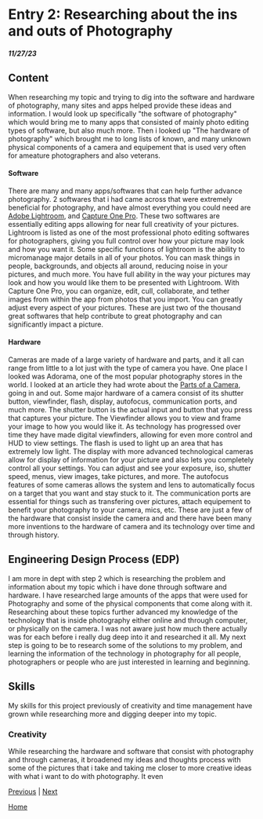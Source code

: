 # Entry 2: Researching about the ins and outs of Photography
##### 11/27/23

## Content
When researching my topic and trying to dig into the software and hardware of photography, many sites and apps helped provide these ideas and information.  I would look up specifically "the software of photography" which would bring me to many apps that consisted of mainly photo editing types of software, but also much more.  Then i looked up "The hardware of photography" which brought me to long lists of known, and many unknown physical components of a camera and equipement that is used very often for ameature photographers and also veterans.

#### Software
There are many and many apps/softwares that can help further advance photography.  2 softwares that i had came across that were extremely beneficial for photography, and have almost everything you could need are [Adobe Lightroom](https://www.adobe.com/products/photoshop-lightroom/campaign/pricing.html?gclid=Cj0KCQiA35urBhDCARIsAOU7QwlFmQiXzq_DqQQRjY5X2LYoNmddF8mhZY88qYH_NvGlPsgrRmQ82kkaAqGIEALw_wcB&sdid=KKTJE&mv=search&ef_id=Cj0KCQiA35urBhDCARIsAOU7QwlFmQiXzq_DqQQRjY5X2LYoNmddF8mhZY88qYH_NvGlPsgrRmQ82kkaAqGIEALw_wcB:G:s&s_kwcid=AL!3085!3!677050899114!e!!g!!adobe%20lightroom!1712238382!67643557900&mv=search&gad_source=1), and [Capture One Pro](https://www.captureone.com/en/products/capture-one-pro).  These two softwares are essentially editing apps allowing for near full creativity of your pictures.  Lightroom is listed as one of the most professional photo editing softwares for photographers, giving you full control over how your picture may look and how you want it.  Some specific functions of lightroom is the ability to micromanage major details in all of your photos.  You can mask things in people, backgrounds, and objects all around, reducing noise in your pictures, and much more.  You have full ability in the way your pictures may look and how you would like them to be presented with Lightroom.  With Capture One Pro, you can organize, edit, cull, collaborate, and tether images from within the app from photos that you import.  You can greatly adjust every aspect of your pictures.  These are just two of the thousand great softwares that help contribute to great photography and can significantly impact a picture.

#### Hardware
Cameras are made of a large variety of hardware and parts, and it all can range from little to a lot just with the type of camera you have.  One place I looked was Adorama, one of the most popular photography stores in the world.  I looked at an article they had wrote about the [Parts of a Camera](https://www.adorama.com/alc/parts-of-a-camera/#:~:text=The%20seven%20basic%20parts%20of,to%20capture%20and%20store%20photographs), going in and out.  Some major hardware of a camera consist of its shutter button, viewfinder, flash, display, autofocus, communication ports, and much more.  The shutter button is the actual input and button that you press that captures your picture.  The Viewfinder allows you to view and frame your image to how you would like it.  As technology has progressed over time they have made digital viewfinders, allowing for even more control and HUD to view settings.  The flash is used to light up an area that has extremely low light.  The display with more advanced technological cameras allow for display of information for your picture and also lets you completely control all your settings.  You can adjust and see your exposure, iso, shutter speed, menus, view images, take pictures, and more.  The autofocus features of some cameras allows the system and lens to automatically focus on a target that you want and stay stuck to it.  The communication ports are essential for things such as transfering over pictures, attach equipement to benefit your photography to your camera, mics, etc.  These are just a few of the hardware that consist inside the camera and and there have been many more inventions to the hardware of camera and its technology over time and through history.

## Engineering Design Process (EDP)
I am more in dept with step 2 which is researching the problem and information about my topic which i have done through software and hardware.  I have researched large amounts of the apps that were used for Photography and some of the physical components that come along with it.  Researching about these topics further advanced my knowledge of the technology that is inside photography either online and through computer, or physically on the camera.  I was not aware just how much there actually was for each before i really dug deep into it and researched it all.  My next step is going to be to research some of the solutions to my problem, and learning the information of the technology in photography for all people, photographers or people who are just interested in learning and beginning.

## Skills

My skills for this project previously of creativity and time management have grown while researching more and digging deeper into my topic.

### Creativity
While researching the hardware and software that consist with photography and through cameras, it broadened my ideas and thoughts process with some of the pictures that i take and taking me closer to more creative ideas with what i want to do with photography.  It even














[Previous](entry01.md) | [Next](entry03.md)

[Home](../README.md)
